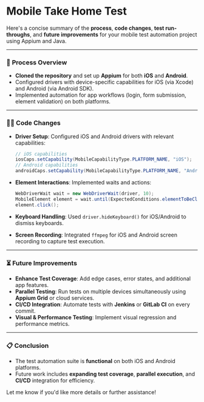 # Mobile Take Home Test

Here's a concise summary of the **process**, **code changes**, **test run-throughs**, and **future improvements** for your mobile test automation project using Appium and Java.

---

### 📝 **Process Overview**
- **Cloned the repository** and set up **Appium** for both **iOS** and **Android**.
- Configured drivers with device-specific capabilities for iOS (via Xcode) and Android (via Android SDK).
- Implemented automation for app workflows (login, form submission, element validation) on both platforms.

---

### 🧑‍💻 **Code Changes**
- **Driver Setup**: Configured iOS and Android drivers with relevant capabilities:
  ```java
  // iOS capabilities
  iosCaps.setCapability(MobileCapabilityType.PLATFORM_NAME, "iOS");
  // Android capabilities
  androidCaps.setCapability(MobileCapabilityType.PLATFORM_NAME, "Android");
  ```

- **Element Interactions**: Implemented waits and actions:
  ```java
  WebDriverWait wait = new WebDriverWait(driver, 10);
  MobileElement element = wait.until(ExpectedConditions.elementToBeClickable(By.id("element_id")));
  element.click();
  ```

- **Keyboard Handling**: Used `driver.hideKeyboard()` for iOS/Android to dismiss keyboards.

- **Screen Recording**: Integrated `ffmpeg` for iOS and Android screen recording to capture test execution.

---

### ⏳ **Future Improvements**
- **Enhance Test Coverage**: Add edge cases, error states, and additional app features.
- **Parallel Testing**: Run tests on multiple devices simultaneously using **Appium Grid** or cloud services.
- **CI/CD Integration**: Automate tests with **Jenkins** or **GitLab CI** on every commit.
- **Visual & Performance Testing**: Implement visual regression and performance metrics.

---

### 📋 **Conclusion**
- The test automation suite is **functional** on both iOS and Android platforms.
- Future work includes **expanding test coverage**, **parallel execution**, and **CI/CD** integration for efficiency.

Let me know if you'd like more details or further assistance!
